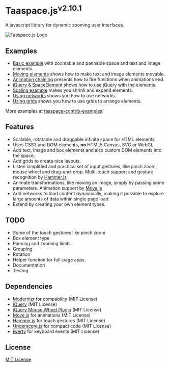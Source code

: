 # Taaspace.js<sup>v2.10.1</sup>

A javascript library for dynamic zooming user interfaces.

![Taaspace.js Logo](../master/includes/taaspace-logo-128.png?raw=true)

## Examples

- [Basic example](https://rawgithub.com/taataa/taaspace/master/examples/basic.html) with zoomable and pannable space and text and image elements.
- [Moving elements](https://rawgithub.com/taataa/taaspace/master/examples/movable.html) shows how to make text and image elements movable.
- [Animation chaining](https://rawgithub.com/taataa/taaspace/master/examples/chain.html) presents how to fire functions when animations end.
- [jQuery &amp; SpaceElement](https://rawgithub.com/taataa/taaspace/master/examples/jquery.html) shows how to use jQuery with the elements.
- [Scaling example](https://rawgithub.com/taataa/taaspace/master/examples/scale.html) makes you shrink and expand elements.
- [Using networks](https://rawgithub.com/taataa/taaspace/master/examples/network.html) shows you how to use networks.
- [Using grids](https://rawgithub.com/taataa/taaspace/master/examples/grid.html) shows you how to use grids to arrange elements.

More examples at [taaspace-contrib-examples](https://github.com/taataa/taaspace-contrib-examples)!

## Features

- Scalable, rotatable and draggable infinite space for HTML elements
- Uses CSS3 and DOM elements, **no** HTML5 Canvas, SVG or WebGL
- Add text, image and box elements and also custom DOM elements into the space.
- Add grids to create nice layouts.
- Listen simplified and practical set of input gestures, like pinch zoom, mouse wheel and drag-and-drop. Multi-touch support and gesture recognition by [Hammer.js](http://eightmedia.github.io/hammer.js/)
- Animate transformations, like moving an image, simply by passing some parameters. Animation support by [Move.js](http://visionmedia.github.io/move.js/)
- Add networks to load content dynamically, making it possible to explore large amounts of data within single page load.
- Extend by creating your own element types.

## TODO

- Some of the touch gestures like pinch zoom
- Box element type
- Panning and zooming limits
- Grouping
- Rotation
- Helper function for full-page apps.
- Documentation
- Testing

## Dependencies

- [Modernizr](http://modernizr.com/) for compability (MIT License)
- [jQuery](http://jquery.com/) (MIT License)
- [jQuery Mouse Wheel Plugin](https://github.com/brandonaaron/jquery-mousewheel) (MIT License)
- [Move.js](http://visionmedia.github.io/move.js/) for animations (MIT License)
- [Hammer.js](http://eightmedia.github.io/hammer.js/) for touch gestures (MIT License)
- [Underscore.js](http://underscorejs.org/) for compact code (MIT License)
- [jwerty](https://github.com/keithamus/jwerty) for keyboard events (MIT License)

## License

[MIT License](../blob/master/LICENSE)
